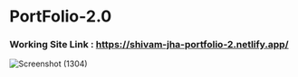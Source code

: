 # PortFolio-2.0

### Working Site Link : https://shivam-jha-portfolio-2.netlify.app/

![Screenshot (1304)](https://user-images.githubusercontent.com/71783722/195137543-17898e68-8367-4f49-b199-6756143cbb7c.png)

